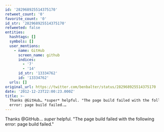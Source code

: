 ```yaml
---
id: '282968925514375170'
retweet_count: '0'
favorite_count: '0'
id_str: '282968925514375170'
retweeted: false
entities:
  hashtags: []
  symbols: []
  user_mentions:
    - name: GitHub
      screen_name: github
      indices:
        - '7'
        - '14'
      id_str: '13334762'
      id: '13334762'
  urls: []
original_url: https://twitter.com/benbalter/status/282968925514375170
date: '2012-12-23T22:00:23.000Z'
title: >-
  Thanks @GitHub… *super* helpful. "The page build failed with the following
  error: page build failed.…
---
```


Thanks @GitHub… *super* helpful. "The page build failed with the following error: page build failed."